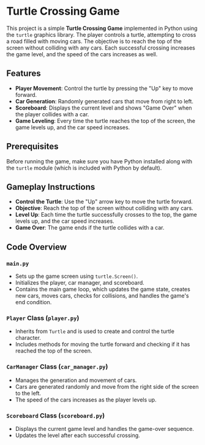 # Turtle Crossing Game

This project is a simple **Turtle Crossing Game** implemented in Python using the `turtle` graphics library. The player controls a turtle, attempting to cross a road filled with moving cars. The objective is to reach the top of the screen without colliding with any cars. Each successful crossing increases the game level, and the speed of the cars increases as well.

## Features

- **Player Movement**: Control the turtle by pressing the "Up" key to move forward.
- **Car Generation**: Randomly generated cars that move from right to left.
- **Scoreboard**: Displays the current level and shows "Game Over" when the player collides with a car.
- **Game Leveling**: Every time the turtle reaches the top of the screen, the game levels up, and the car speed increases.

## Prerequisites

Before running the game, make sure you have Python installed along with the `turtle` module (which is included with Python by default).

## Gameplay Instructions

- **Control the Turtle**: Use the "Up" arrow key to move the turtle forward.
- **Objective**: Reach the top of the screen without colliding with any cars.
- **Level Up**: Each time the turtle successfully crosses to the top, the game levels up, and the car speed increases.
- **Game Over**: The game ends if the turtle collides with a car.

## Code Overview

### `main.py`

- Sets up the game screen using `turtle.Screen()`.
- Initializes the player, car manager, and scoreboard.
- Contains the main game loop, which updates the game state, creates new cars, moves cars, checks for collisions, and handles the game's end condition.

### `Player` Class (`player.py`)

- Inherits from `Turtle` and is used to create and control the turtle character.
- Includes methods for moving the turtle forward and checking if it has reached the top of the screen.

### `CarManager` Class (`car_manager.py`)

- Manages the generation and movement of cars.
- Cars are generated randomly and move from the right side of the screen to the left.
- The speed of the cars increases as the player levels up.

### `Scoreboard` Class (`scoreboard.py`)

- Displays the current game level and handles the game-over sequence.
- Updates the level after each successful crossing.

